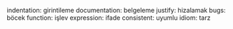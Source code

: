 indentation: girintileme
documentation: belgeleme
justify: hizalamak
bugs: böcek
function: işlev
expression: ifade
consistent: uyumlu
idiom: tarz
